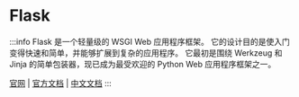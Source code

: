# Flask

:::info
Flask 是一个轻量级的 WSGI Web 应用程序框架。
它的设计目的是使入门变得快速和简单，并能够扩展到复杂的应用程序。
它最初是围绕 Werkzeug 和 Jinja 的简单包装器，现已成为最受欢迎的 Python Web 应用程序框架之一。

  [官网](https://palletsprojects.com/)
| [官方文档](https://flask.palletsprojects.com/en/2.3.x/)
| [中文文档](https://dormousehole.readthedocs.io/en/latest/index.html)
:::